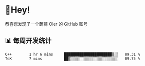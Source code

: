 # 👋Hey!
恭喜您发现了一个蒟蒻 OIer 的 GitHub 账号

## 📊 每周开发统计
<!--START_SECTION:waka-->
```text
C++        1 hr 6 mins     ██████████████████████▒░░   89.31 % 
TeX        7 mins          ██▒░░░░░░░░░░░░░░░░░░░░░░   09.75 % 
```
<!--END_SECTION:waka-->
